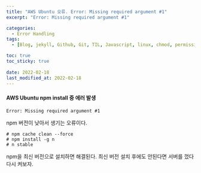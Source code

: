 ```yaml
---
title: "AWS Ubuntu 오류. Error: Missing required argument #1"
excerpt: "Error: Missing required argument #1"

categories:
  - Error Handling
tags:
  - [Blog, jekyll, Github, Git, TIL, Javascript, linux, chmod, permission, node.js, 노드js, 자바스크립트, node, npm, npm version]

toc: true
toc_sticky: true
 
date: 2022-02-18
last_modified_at: 2022-02-18
---
```


#### AWS Ubuntu npm install 중 에러 발생
```
Error: Missing required argument #1
```

npm 버전이 낮아서 생기는 오류이다.

```
# npm cache clean --force
# npm install -g n
# n stable
```

npm을 최신 버전으로 설치하면 해결된다.
최신 버전 설치 후에도 안된다면 서버를 껐다 다시 켜보자.
